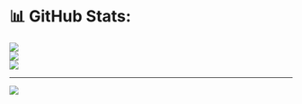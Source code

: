 
# 📊 GitHub Stats:
![](https://github-readme-stats.vercel.app/api?username=cfm200&theme=midnight-purple&hide_border=false&include_all_commits=false&count_private=false)<br/>
![](https://github-readme-streak-stats.herokuapp.com/?user=cfm200&theme=midnight-purple&hide_border=false)<br/>
![](https://github-readme-stats.vercel.app/api/top-langs/?username=cfm200&theme=midnight-purple&hide_border=false&include_all_commits=false&count_private=false&layout=compact)

---
[![](https://visitcount.itsvg.in/api?id=cfm200&icon=0&color=11)](https://visitcount.itsvg.in)

<!-- Proudly created with GPRM ( https://gprm.itsvg.in ) -->
